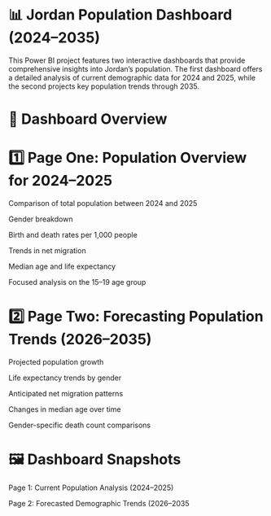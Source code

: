 # 📊 Jordan Population Dashboard (2024–2035)
This Power BI project features two interactive dashboards that provide comprehensive insights into Jordan’s population. The first dashboard offers a detailed analysis of current demographic data for 2024 and 2025, while the second projects key population trends through 2035.

# 📄 Dashboard Overview

# 1️⃣ Page One: Population Overview for 2024–2025

Comparison of total population between 2024 and 2025

Gender breakdown

Birth and death rates per 1,000 people

Trends in net migration

Median age and life expectancy

Focused analysis on the 15–19 age group

# 2️⃣ Page Two: Forecasting Population Trends (2026–2035)

Projected population growth

Life expectancy trends by gender

Anticipated net migration patterns

Changes in median age over time

Gender-specific death count comparisons

# 🖼️ Dashboard Snapshots

Page 1: Current Population Analysis (2024–2025)

Page 2: Forecasted Demographic Trends (2026–2035
